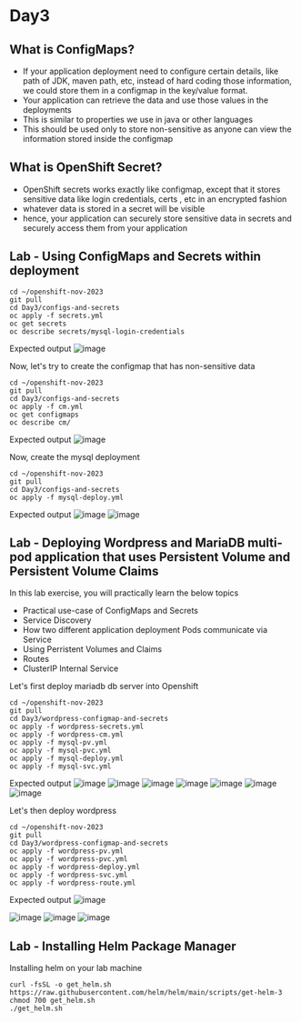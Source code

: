 # Day3

## What is ConfigMaps?
- If your application deployment need to configure certain details, like path of JDK, maven path, etc, instead of hard coding those information, we could store them in a configmap in the key/value format.
- Your application can retrieve the data and use those values in the deployments
- This is similar to properties we use in java or other languages
- This should be used only to store non-sensitive as anyone can view the information stored inside the configmap

## What is OpenShift Secret?
- OpenShift secrets works exactly like configmap, except that it stores sensitive data like login credentials, certs , etc in an encrypted fashion
- whatever data is stored in a secret will be visible
- hence, your application can securely store sensitive data in secrets and securely access them from your application

## Lab - Using ConfigMaps and Secrets within deployment
```
cd ~/openshift-nov-2023
git pull
cd Day3/configs-and-secrets
oc apply -f secrets.yml
oc get secrets
oc describe secrets/mysql-login-credentials
```

Expected output
![image](https://github.com/tektutor/openshift-nov-2023/assets/12674043/cfab21f5-86af-4241-88e5-75f6b1b8e87f)

Now, let's try to create the configmap that has non-sensitive data
```
cd ~/openshift-nov-2023
git pull
cd Day3/configs-and-secrets
oc apply -f cm.yml
oc get configmaps
oc describe cm/
```

Expected output
![image](https://github.com/tektutor/openshift-nov-2023/assets/12674043/a21164de-97b7-4085-9412-dd2e08924290)

Now, create the mysql deployment
```
cd ~/openshift-nov-2023
git pull
cd Day3/configs-and-secrets
oc apply -f mysql-deploy.yml
```

Expected output
![image](https://github.com/tektutor/openshift-nov-2023/assets/12674043/b608a309-021a-4595-8207-3d01d1e479cf)
![image](https://github.com/tektutor/openshift-nov-2023/assets/12674043/49adbb81-70cd-4cf0-8520-b9c49520d640)

## Lab - Deploying Wordpress and MariaDB multi-pod application that uses Persistent Volume and Persistent Volume Claims
In this lab exercise, you will practically learn the below topics
- Practical use-case of ConfigMaps and Secrets
- Service Discovery
- How two different application deployment Pods communicate via Service
- Using Perristent Volumes and Claims
- Routes
- ClusterIP Internal Service

Let's first deploy mariadb db server into Openshift  
```
cd ~/openshift-nov-2023
git pull
cd Day3/wordpress-configmap-and-secrets
oc apply -f wordpress-secrets.yml
oc apply -f wordpress-cm.yml
oc apply -f mysql-pv.yml
oc apply -f mysql-pvc.yml
oc apply -f mysql-deploy.yml
oc apply -f mysql-svc.yml
```

Expected output
![image](https://github.com/tektutor/openshift-nov-2023/assets/12674043/4386fbff-4aa0-4a80-bcc7-e89df91b2664)
![image](https://github.com/tektutor/openshift-nov-2023/assets/12674043/50dde9cc-1862-4375-a128-d5867c2cc7fc)
![image](https://github.com/tektutor/openshift-nov-2023/assets/12674043/0c0e5377-196e-4a32-9e42-f278d78a7cda)
![image](https://github.com/tektutor/openshift-nov-2023/assets/12674043/3be2b3a6-3cd5-4a79-9940-46256d6766e4)
![image](https://github.com/tektutor/openshift-nov-2023/assets/12674043/b7a962bf-3b71-4bc0-8c53-f815c958cd6c)
![image](https://github.com/tektutor/openshift-nov-2023/assets/12674043/f9217737-c92a-43b7-b84a-6705458aec1d)
![image](https://github.com/tektutor/openshift-nov-2023/assets/12674043/dfccbf02-8c99-456b-b06a-15e70f68c5f9)


Let's then deploy wordpress
```
cd ~/openshift-nov-2023
git pull
cd Day3/wordpress-configmap-and-secrets
oc apply -f wordpress-pv.yml
oc apply -f wordpress-pvc.yml
oc apply -f wordpress-deploy.yml
oc apply -f wordpress-svc.yml
oc apply -f wordpress-route.yml
```
Expected output
![image](https://github.com/tektutor/openshift-nov-2023/assets/12674043/e2848922-15bc-4f7f-bcd0-13bcf9bd47f2)

![image](https://github.com/tektutor/openshift-nov-2023/assets/12674043/6ac7700d-41be-46f7-aea0-d961c94c9281)
![image](https://github.com/tektutor/openshift-nov-2023/assets/12674043/775add8b-5fb2-493a-9ef1-22fd2b1c1875)
![image](https://github.com/tektutor/openshift-nov-2023/assets/12674043/0a40d48a-4c2a-4c0d-847b-c05c61d0c24d)

## Lab - Installing Helm Package Manager

Installing helm on your lab machine
```
curl -fsSL -o get_helm.sh https://raw.githubusercontent.com/helm/helm/main/scripts/get-helm-3
chmod 700 get_helm.sh
./get_helm.sh
```
